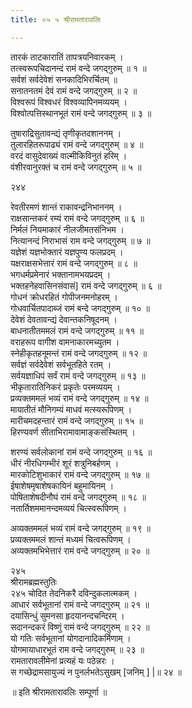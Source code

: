 ```yaml
---
title: ०५ ५ श्रीरामतारावलिः

---
```


 तारकं ताटकारातिं तापत्रयनिवारकम् ।  
तत्स्वरूपचिदानन्दं रामं वन्दे जगद्गुरुम् ॥ १ ॥  
सर्वशं सर्वदेवेशं सनकादिभिरर्चितम् ॥  
सनातनतमं देवं रामं वन्दे जगद्गुरुम् ॥ २ ॥  
विश्वरूपं विश्वधरं विश्वव्यापिनमव्ययम् ।  
विश्वोत्पत्तिस्थानभूतं रामं वन्दे जगद्गुरुम् ॥ ३ ॥  

तुषाराद्रिसुतावन्द्यं तृणीकृतदशाननम् ।  
तुलारहितरूपाढ्यं रामं वन्दे जगद्गुरुम् ॥ ४ ॥  
वरदं वासुदेवाख्यं वाल्मीकिविनुतं हरिम् ।  
वंशीरवानुरक्तं च रामं वन्दे जगद्गुरुम् ॥ ५ ॥  

२४४  

रेवतीरमणं शान्तं राकावन्द्रनिभाननम् ।  
राक्षसान्तकरं रम्यं रामं वन्दे जगद्गुरुम् ॥ ६ ॥  
निर्मलं नियमाकारं नीलजीमतसंनिभम ।  
नित्यानन्दं निराभासं राम वन्दे जगद्गुरुम् ॥ ७ ॥  
यज्ञेशं यज्ञभोक्तारं यज्ञपुण्य फलप्रदम् ।  
यक्षराक्षसभेत्तारं रामं वन्दे जगद्गुरुम् ॥ ८ ॥  
भगधर्मप्रमेनारं भक्तानामभयप्रदम् ।  
भक्तहनेहवासिनसंवासं] रामं वन्दे जगद्गुरुम् ॥ ६ ॥  
गोधनं क्रोधरहितं गोपीजनमनोहरम् ।  
गोधवार्चितपादाब्जं रामं बन्दे जगद्गुरुम् ॥ १० ॥  
देवेशं देवतावन्द्यं देवान्तकनिषूदनम् ।  
बाधनातीतममलं रामं वन्दे जगद्गुरुम् ॥ ११ ॥  
वराहरूप वागीश वामनाकारमच्युतम ।  
स्नेहीकृतहनूमन्तं रामं वन्दे जगद्गुरुम् ॥ १२ ॥  
सर्वज्ञं सर्वदेवेशं सर्वभूतहिते रतम् ।  
सर्वयज्ञाधिपं सर्वं रामं वन्दे जगद्गुरुम् ॥ १३ ॥  
भीकृतारातिनिकरं प्रकृतेः परमव्ययम् ।  
प्रव्यक्तममलं भव्यं रामं वन्दे जगद्गुरुम् ॥ १४ ॥  
मायातीतं मौनिगम्यं माधवं मत्स्यरूपिणम् ।  
मारीचमदहन्तारं रामं वन्दे जगद्गुरुम् ॥ १५ ॥  
हिरण्यवर्ण सीताभिरामावामाङ्कसंस्थितम् ।  

शरण्यं सर्वलोकानां रामं वन्दे जगद्गुरुम् ॥ १६ ॥  
धीरं नीरधिगम्भीरं शूरं शत्रुनिबर्हणम् ।  
मारकोटिशुभाकारं रामं वन्दे जगद्गुरुम् ॥ १७ ॥  
ईषाशेषमृषाशेषकायिनं बहुमायिनम् ।  
पोषिताशेषदीनौघं रामं वन्दे जगद्गुरुम् ॥ १८ ॥  
नतार्तिशममानन्दमव्ययं चित्स्वरूपिणम् ।  

अव्यक्तममलं भव्यं रामं वन्दे जगद्गुरुम् ॥ १९ ॥  
प्रव्यक्तममलं शान्तं मध्यमं चित्वरूपिणम् ।  
अव्यक्तमभिभेत्तारं रामं वन्दे जगद्गुरुम् ॥ २० ॥  

२४५  
श्रीरामब्रह्मस्तुतिः  
२४५ चोदित तेदनिकरै दविन्दुकलात्मकम् ।  
आधारं सर्वभूतानां रामं वन्दे जगद्गुरुम् ॥ २१ ॥  
दयासिन्धुं सुमनसा हृदयानन्दचन्दिरम् ।  
सदानन्दकरं विष्णुं रामं वन्दे जगद्गुरुम् ॥ २२ ॥  
यो गतिः सर्वभूतानां योगदानादिकर्मिणाम् ।  
योगमायाधारभूतं राम वन्दे जगद्गुरुम् ॥ २३ ॥  
रामतारावलीमेनां प्रत्यहं यः पठेन्नरः ।  
स गच्छेद्रामसायुज्यं न पुनर्लभतेऽसुखम् [जनिम् ] |॥ २४ ॥  

॥ इति श्रीरामतारावलिः सम्पूर्णा ॥  